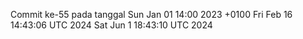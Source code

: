 Commit ke-55 pada tanggal Sun Jan 01 14:00 2023 +0100
Fri Feb 16 14:43:06 UTC 2024
Sat Jun  1 18:43:10 UTC 2024
